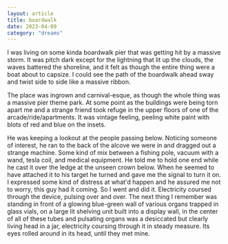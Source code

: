 ```yaml
---
layout: article
title: boardwalk
date: 2023-04-09
category: "dreams"
---
```


I was living on some kinda boardwalk pier that was getting hit by a massive storm. It was pitch dark except for the lightning that lit up the clouds, the waves battered the shoreline, and it felt as though the entire thing were a boat about to capsize. I could see the path of the boardwalk ahead sway and twist side to side like a massive ribbon.

The place was ingrown and carnival-esque, as though the whole thing was a massive pier theme park. At some point as the buildings were being torn apart me and a strange friend took refuge in the upper floors of one of the arcade/ride/apartments. It was vintage feeling, peeling white paint with blots of red and blue on the insets.

He was keeping a lookout at the people passing below. Noticing someone of interest, he ran to the back of the alcove we were in and dragged out a strange machine. Some kind of mix between a fishing pole, vacuum with a wand, tesla coil, and medical equipment. He told me to hold one end while he cast it over the ledge at the unseen crown below. When he seemed to have attached it to his target he turned and gave me the signal to turn it on. I expressed some kind of distress at what'd happen and he assured me not to worry, this guy had it coming. So I went and did it.
Electricity coursed through the device, pulsing over and over. 
The next thing I remember was standing in front of a glowing blue-green wall of various organs trapped in glass vials, on a large lit shelving unit built into a display wall, in the center of all of these tubes and pulsating organs was a desiccated but clearly living head in a jar, electricity coursing through it in steady measure. Its eyes rolled around in its head, until they met mine.